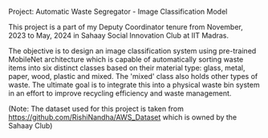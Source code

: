 Project: Automatic Waste Segregator - Image Classification Model

This project is a part of my Deputy Coordinator tenure from November, 2023 to May, 2024 in Sahaay Social Innovation Club at IIT Madras.

The objective is to design an image classification system using pre-trained MobileNet architecture which is capable of automatically sorting waste items into six distinct classes based on their material type: glass, metal, paper, wood, plastic and mixed. The 'mixed' class also holds other types of waste. The ultimate goal is to integrate this into a physical waste bin system in an effort to improve recycling efficiency and waste management.

(Note: The dataset used for this project is taken from https://github.com/RishiNandha/AWS_Dataset which is owned by the Sahaay Club)
